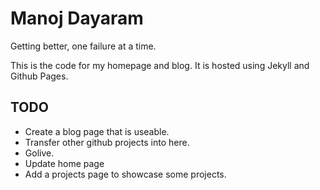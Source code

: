 Manoj Dayaram
===============

Getting better, one failure at a time.

This is the code for my homepage and blog.  It is hosted using Jekyll and Github
Pages.

## TODO

* Create a blog page that is useable.
* Transfer other github projects into here.
* Golive.
* Update home page
* Add a projects page to showcase some projects.
